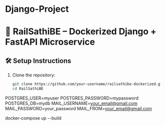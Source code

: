 # Django-Project

# 🚆 RailSathiBE – Dockerized Django + FastAPI Microservice

## 🛠️ Setup Instructions

1. Clone the repository:
   ```bash
   git clone https://github.com/your-username/railsathibe-dockerized.git
   cd RailSathiBE
POSTGRES_USER=myuser
POSTGRES_PASSWORD=mypassword
POSTGRES_DB=mydb
MAIL_USERNAME=your_email@gmail.com
MAIL_PASSWORD=your_password
MAIL_FROM=your_email@gmail.com

docker-compose up --build
